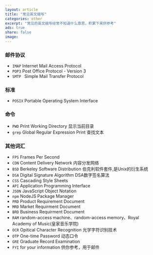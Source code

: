 ```yaml
---
layout: article
title: "常见英文缩写"
categories: other
excerpt: "常见的英文缩写经常不知道什么意思，积累下来供参考"
ads: true
share: false
image:
---
```


### 邮件协议

* `IMAP` Internet Mail Access Protocol
* `POP3` Post Office Protocol - Version 3
* `SMTP ` Simple Mail Transfer Protocol

### 标准

* `POSIX` Portable Operating System Interface

### 命令

* `PWD` Print Working Directory 显示当前目录
* `grep` Global Regular Expression Print 查找文本

### 其他词汇

* `FPS` Frames Per Second
* `CDN` Content Delivery Network 内容分发网络
* `BSD` Berkeley Software Distribution 伯克利软件套件,是Unix的衍生系统
* `DSA` Digital Signature Algorithm DSA数字签名算法
* `CSS` Cascading Style Sheets
* `API` Application Programming Interface
* `JSON` JavaScript Object Notation
* `npm` NodeJS Package Manager
* `PRD` Product Requirement Document
* `MRD` Market Requirment Document
* `BRD` Business Requirment Document
* `RAM` random-access machine、random-access memory、Royal Academy of Music(皇家音乐学院)
* `OCR` Opitical Character Recognition 光学字符识别技术
* `OTP` One-time Password 动态口令
* `GRE` Graduate Record Examination
* `FYI` for your information 供你参考，用于邮件